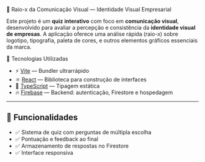 🎯 Raio-x da Comunicação Visual — Identidade Visual Empresarial

Este projeto é um **quiz interativo** com foco em **comunicação visual**, desenvolvido para avaliar a percepção e consistência da **identidade visual de empresas**. 
A aplicação oferece uma análise rápida (raio-x) sobre logotipo, tipografia, paleta de cores, e outros elementos gráficos essenciais da marca.

🔧 Tecnologias Utilizadas

- ⚡️ [Vite](https://vitejs.dev/) — Bundler ultrarrápido
- ⚛️ [React](https://reactjs.org/) — Biblioteca para construção de interfaces
- 🔷 [TypeScript](https://www.typescriptlang.org/) — Tipagem estática
- 🔥 [Firebase](https://firebase.google.com/) — Backend: autenticação, Firestore e hospedagem

---

## 📸 Funcionalidades

- ✅ Sistema de quiz com perguntas de múltipla escolha
- ✅ Pontuação e feedback ao final
- ✅ Armazenamento de respostas no Firestore
- ✅ Interface responsiva
